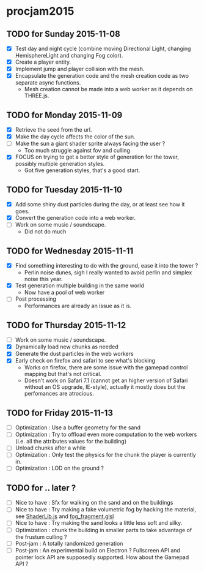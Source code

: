 # procjam2015

## TODO for Sunday 2015-11-08

- [X] Test day and night cycle (combine moving Directional Light, changing HemisphereLight and changing Fog color).
- [X] Create a player entity.
- [X] Implement jump and player collision with the mesh.
- [X] Encapsulate the generation code and the mesh creation code as two separate async functions.
  - Mesh creation cannot be made into a web worker as it depends on THREE.js.

## TODO for Monday 2015-11-09

- [X] Retrieve the seed from the url.
- [X] Make the day cycle affects the color of the sun.
- [ ] Make the sun a giant shader sprite always facing the user ?
  - Too much struggle against fov and culling
- [X] FOCUS on trying to get a better style of generation for the tower, possibly multiple generation styles.
  - Got five generation styles, that's a good start.

## TODO for Tuesday 2015-11-10

- [X] Add some shiny dust particles during the day, or at least see how it goes.
- [X] Convert the generation code into a web worker.
- [ ] Work on some music / soundscape.
  - Did not do much

## TODO for Wednesday 2015-11-11

- [X] Find something interesting to do with the ground, ease it into the tower ?
  - Perlin noise dunes, sigh I really wanted to avoid perlin and simplex noise this year.
- [X] Test generation multiple building in the same world
  - Now have a pool of web worker
- [ ] Post processing
  - Performances are already an issue as it is.

## TODO for Thursday 2015-11-12

- [ ] Work on some music / soundscape.
- [X] Dynamically load new chunks as needed
- [X] Generate the dust particles in the web workers
- [X] Early check on firefox and safari to see what's blocking
  - Works on firefox, there are some issue with the gamepad control mapping but that's not critical.
  - Doesn't work on Safari 7.1 (cannot get an higher version of Safari without an OS upgrade, IE-style), actually it mostly does but the perfomances are atrocious.

## TODO for Friday 2015-11-13

- [ ] Optimization : Use a buffer geometry for the sand
- [ ] Optimization : Try to offload even more computation to the web workers (i.e. all the attributes values for the building)
- [ ] Unload chunks after a while
- [ ] Optimization : Only test the physics for the chunk the player is currently in.
- [ ] Optimization : LOD on the ground ?

## TODO for .. later ?

- [ ] Nice to have : Sfx for walking on the sand and on the buildings
- [ ] Nice to have : Try making a fake volumetric fog by hacking the material, see [ShaderLib.js](https://github.com/mrdoob/three.js/blob/master/src/renderers/shaders/ShaderLib.js) and [fog_fragment.glsl](https://github.com/mrdoob/three.js/blob/master/src/renderers/shaders/ShaderChunk/fog_fragment.glsl)
- [ ] Nice to have : Try making the sand looks a little less soft and silky.
- [ ] Optimization : chunk the building in smaller parts to take advantage of the frustum culling ?
- [ ] Post-jam : A totally randomized generation
- [ ] Post-jam : An experimental build on Electron ? Fullscreen API and pointer lock API are supposedly supported. How about the Gamepad API ?
